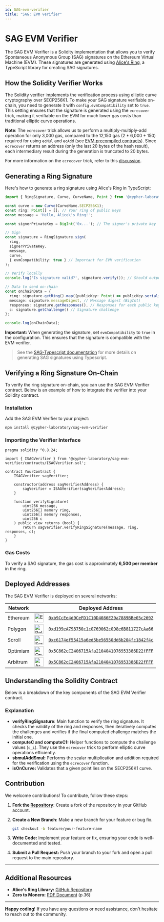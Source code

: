 ```yaml
---
id: SAG-evm-verifier
title: "SAG: EVM verifier"
--- 
```


# SAG EVM Verifier

The SAG EVM Verifier is a Solidity implementation that allows you to verify Spontaneous Anonymous Group (SAG) signatures on the Ethereum Virtual Machine (EVM). These signatures are generated using [Alice's Ring](https://github.com/Cypher-Laboratory/Alice-s-Ring-SAG-TS), a TypeScript library for creating SAG signatures.


## How the Solidity Verifier Works

The Solidity verifier implements the verification process using elliptic curve cryptography over SECP256K1. To make your SAG signature verifiable on-chain, you need to generate it with `config.evmCompatibility` set to `true`. This setting ensures that the signature is generated using the `ecrecover` trick, making it verifiable on the EVM for much lower gas costs than traditional elliptic curve operations.

**Note:** The `ecrecover` trick allows us to perform a multiply-multiply-add operation for only 3,000 gas, compared to the 12,150 gas (2 * 6,000 + 150) required for using `ecMul` and `ecAdd` (see [EVM precompiled contracts](https://www.evm.codes/precompiled)). Since `ecrecover` returns an address (only the last 20 bytes of the hash result), each intermediary result during the generation is truncated to 20 bytes.

For more information on the `ecrecover` trick, refer to this [discussion](https://ethresear.ch/t/you-can-kinda-abuse-ecrecover-to-do-ecmul-in-secp256k1-today/2384/7).

## Generating a Ring Signature

Here's how to generate a ring signature using Alice's Ring in TypeScript:

```typescript
import { RingSignature, Curve, CurveName, Point } from '@cypher-laboratory/alicesring-sag';

const curve = new Curve(CurveName.SECP256K1);
const ring: Point[] = []; // Your ring of public keys
const message = 'Hello, Alice\'s Ring!';

const signerPrivateKey = BigInt('0x...'); // The signer's private key

// Sign
const signature = RingSignature.sign(
  ring,
  signerPrivateKey,
  message,
  curve,
  { evmCompatibility: true } // Important for EVM verification
);

// Verify locally
console.log('Is signature valid?', signature.verify()); // Should output: true

// Data to send on-chain
const onChainData = {
  ring: signature.getRing().map((publicKey: Point) => publicKey.serialize()), // Ring of public keys
  message: signature.messageDigest, // Message digest (BigInt)
  responses: signature.getResponses(), // Responses for each public key
  c: signature.getChallenge() // Signature challenge
};

console.log(onChainData);
```

**Important:** When generating the signature, set `evmCompatibility` to `true` in the configuration. This ensures that the signature is compatible with the EVM verifier.

>See the [SAG-Typescript documentation](../SAG/SAG-ts.md) for more details on generating SAG signatures using Typescript.

## Verifying a Ring Signature On-Chain

To verify the ring signature on-chain, you can use the SAG EVM Verifier contract. Below is an example of how to integrate the verifier into your Solidity contract.

### Installation

Add the SAG EVM Verifier to your project:

```bash
npm install @cypher-laboratory/sag-evm-verifier
```

### Importing the Verifier Interface

```solidity
pragma solidity ^0.8.24;

import { ISAGVerifier } from '@cypher-laboratory/sag-evm-verifier/contracts/ISAGVerifier.sol';

contract YourContract {
    ISAGVerifier sagVerifier;

    constructor(address sagVerifierAddress) {
        sagVerifier = ISAGVerifier(sagVerifierAddress);
    }

    function verifySignature(
        uint256 message,
        uint256[] memory ring,
        uint256[] memory responses,
        uint256 c
    ) public view returns (bool) {
        return sagVerifier.verifyRingSignature(message, ring, responses, c);
    }
}
```


### Gas Costs

To verify a SAG signature, the gas cost is approximately **6,500 per member** in the ring.

## Deployed Addresses

The SAG EVM Verifier is deployed on several networks:

| Network   |                                                                                                                 | Deployed Address                                                                                                                        |
|-----------|---------------------------------------------------------------------------------------------------------------------|------------------------------------------------------------------------------------------------------------------------------------------|
| Ethereum  | <img src="https://cryptologos.cc/logos/ethereum-eth-logo.png?v=024" alt="Ethereum" width="30"/>                     | [`0xb9CcEe4d9CeFD1C10D4086E29a7889BBe05c2692`](https://etherscan.io/address/0xb9CcEe4d9CeFD1C10D4086E29a7889BBe05c2692#code)            |
| Polygon   | <img src="https://cryptologos.cc/logos/polygon-matic-logo.png?v=024" alt="Polygon" width="30"/>                     | [`0xd199eA798750c1c0769062c098e6B811727cAa66`](https://polygonscan.com/address/0xd199eA798750c1c0769062c098e6B811727cAa66#code)         |
| Scroll    | <img src="https://scrollscan.com/assets/scroll/images/svg/logos/chain-light.svg?v=24.6.3.0" alt="Scroll" width="30"/> | [`0xc6174ef55415a6ed5be56550dd6b204fc1842f4c`](https://scrollscan.com/address/0xc6174ef55415a6ed5be56550dd6b204fc1842f4c#code)          |
| Optimism  | <img src="https://cryptologos.cc/logos/optimism-ethereum-op-logo.png?v=024" alt="Optimism" width="30"/>             | [`0x5C862cC2406715Afa2104041076953386D22fFFF`](https://optimistic.etherscan.io/address/0x5C862cC2406715Afa2104041076953386D22fFFF#code) |
| Arbitrum  | <img src="https://cryptologos.cc/logos/arbitrum-arb-logo.png?v=024" alt="Arbitrum" width="30"/>                     | [`0x5C862cC2406715Afa2104041076953386D22fFFF`](https://arbiscan.io/address/0x5C862cC2406715Afa2104041076953386D22fFFF#code)             |

## Understanding the Solidity Contract

Below is a breakdown of the key components of the SAG EVM Verifier contract.

### Explanation

- **verifyRingSignature:** Main function to verify the ring signature. It checks the validity of the ring and responses, then iteratively computes the challenges and verifies if the final computed challenge matches the initial one.
- **computeC and computeC1:** Helper functions to compute the challenge values (`c_i`). They use the `ecrecover` trick to perform elliptic curve operations efficiently.
- **sbmulAddSmul:** Performs the scalar multiplication and addition required for the verification using the `ecrecover` function.
- **isOnCurve:** Validates that a given point lies on the SECP256K1 curve.


## Contribution

We welcome contributions! To contribute, follow these steps:

1. **Fork the [Repository](https://github.com/Cypher-Laboratory/Alice-s-Ring):** Create a fork of the repository in your GitHub account.

2. **Create a New Branch:** Make a new branch for your feature or bug fix.

   ```bash
   git checkout -b feature/your-feature-name
   ```

3. **Write Code:** Implement your feature or fix, ensuring your code is well-documented and tested.

4. **Submit a Pull Request:** Push your branch to your fork and open a pull request to the main repository.

---

## Additional Resources

- **Alice's Ring Library:** [GitHub Repository](https://github.com/Cypher-Laboratory/Alice-s-Ring)
- **Zero to Monero:** [PDF Document](https://www.getmonero.org/library/Zero-to-Monero-2-0-0.pdf) (p.36)

---

**Happy coding!** If you have any questions or need assistance, don't hesitate to reach out to the community.